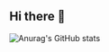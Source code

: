 ## Hi there 👋

![Anurag's GitHub stats](https://github-readme-stats.vercel.app/api?username=lucasvavon&show_icons=true&theme=dark)
